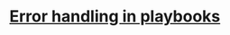 # [Error handling in playbooks](https://docs.ansible.com/ansible/latest/playbook_guide/playbooks_error_handling.html)
